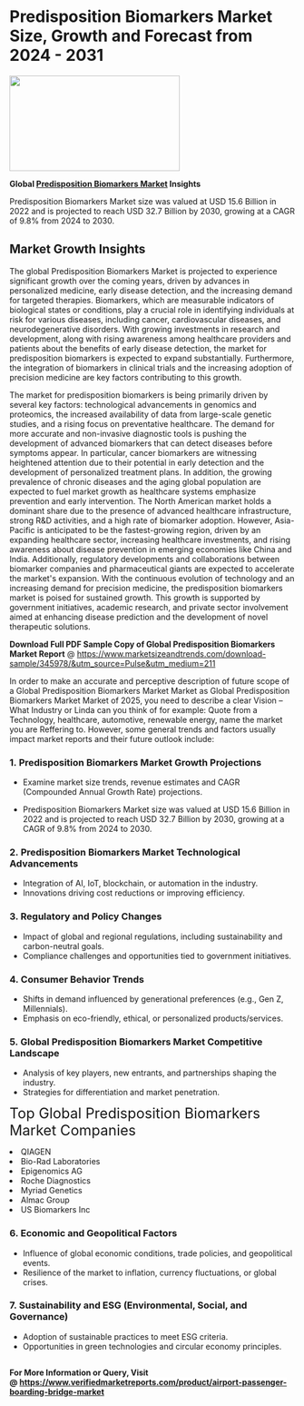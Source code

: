 <H1>Predisposition Biomarkers Market Size, Growth and Forecast from 2024 - 2031</H1><img class="aligncenter size-medium wp-image-584254" src="https://thirdeyenews.in/wp-content/uploads/2024/09/Global-Market-Research-300x168.jpeg" alt="" width="300" height="168" /><p><strong>Global&nbsp;<a href="https://www.marketsizeandtrends.com/download-sample/345978/&amp;utm_source=Pulse&amp;utm_medium=211">Predisposition Biomarkers Market</a> Insights</strong></p><p>Predisposition Biomarkers Market size was valued at USD 15.6 Billion in 2022 and is projected to reach USD 32.7 Billion by 2030, growing at a CAGR of 9.8% from 2024 to 2030.</p><p><h2>Market Growth Insights</h2> <p>The global Predisposition Biomarkers Market is projected to experience significant growth over the coming years, driven by advances in personalized medicine, early disease detection, and the increasing demand for targeted therapies. Biomarkers, which are measurable indicators of biological states or conditions, play a crucial role in identifying individuals at risk for various diseases, including cancer, cardiovascular diseases, and neurodegenerative disorders. With growing investments in research and development, along with rising awareness among healthcare providers and patients about the benefits of early disease detection, the market for predisposition biomarkers is expected to expand substantially. Furthermore, the integration of biomarkers in clinical trials and the increasing adoption of precision medicine are key factors contributing to this growth. </p> <p>The market for predisposition biomarkers is being primarily driven by several key factors: technological advancements in genomics and proteomics, the increased availability of data from large-scale genetic studies, and a rising focus on preventative healthcare. The demand for more accurate and non-invasive diagnostic tools is pushing the development of advanced biomarkers that can detect diseases before symptoms appear. In particular, cancer biomarkers are witnessing heightened attention due to their potential in early detection and the development of personalized treatment plans. In addition, the growing prevalence of chronic diseases and the aging global population are expected to fuel market growth as healthcare systems emphasize prevention and early intervention. The North American market holds a dominant share due to the presence of advanced healthcare infrastructure, strong R&D activities, and a high rate of biomarker adoption. However, Asia-Pacific is anticipated to be the fastest-growing region, driven by an expanding healthcare sector, increasing healthcare investments, and rising awareness about disease prevention in emerging economies like China and India. Additionally, regulatory developments and collaborations between biomarker companies and pharmaceutical giants are expected to accelerate the market's expansion. With the continuous evolution of technology and an increasing demand for precision medicine, the predisposition biomarkers market is poised for sustained growth. This growth is supported by government initiatives, academic research, and private sector involvement aimed at enhancing disease prediction and the development of novel therapeutic solutions. </p><p><span class=""><strong>Download Full PDF Sample Copy of Global Predisposition Biomarkers Market Report</strong> @ <a href="https://www.marketsizeandtrends.com/download-sample/345978/&amp;utm_source=Pulse&amp;utm_medium=211" target="_blank">https://www.marketsizeandtrends.com/download-sample/345978/&amp;utm_source=Pulse&amp;utm_medium=211</a></span></p><p>In order to make an accurate and perceptive description of future scope of a Global&nbsp;Predisposition Biomarkers Market Market as Global&nbsp;Predisposition Biomarkers Market Market of 2025, you need to describe a clear Vision &ndash; What Industry or Linda can you think of for example: Quote from a Technology, healthcare, automotive, renewable energy, name the market you are Reffering to. However, some general trends and factors usually impact market reports and their future outlook include:</p><h3>1.&nbsp;<strong>Predisposition Biomarkers Market Growth Projections</strong></h3><ul><li>Examine market size trends, revenue estimates and CAGR (Compounded Annual Growth Rate) projections.</li><li><p>Predisposition Biomarkers Market size was valued at USD 15.6 Billion in 2022 and is projected to reach USD 32.7 Billion by 2030, growing at a CAGR of 9.8% from 2024 to 2030.</p></li></ul><h3>2.&nbsp;<strong>Predisposition Biomarkers Market Technological Advancements</strong></h3><ul><li>Integration of AI, IoT, blockchain, or automation in the industry.</li><li>Innovations driving cost reductions or improving efficiency.</li></ul><h3>3.&nbsp;<strong>Regulatory and Policy Changes</strong></h3><ul><li>Impact of global and regional regulations, including sustainability and carbon-neutral goals.</li><li>Compliance challenges and opportunities tied to government initiatives.</li></ul><h3>4.&nbsp;<strong>Consumer Behavior Trends</strong></h3><ul><li>Shifts in demand influenced by generational preferences (e.g., Gen Z, Millennials).</li><li>Emphasis on eco-friendly, ethical, or personalized products/services.</li></ul><h3>5.&nbsp;<strong>Global Predisposition Biomarkers Market Competitive Landscape</strong></h3><ul><li>Analysis of key players, new entrants, and partnerships shaping the industry.</li><li>Strategies for differentiation and market penetration.</li></ul><p data-pm-slice="1 1 []"><span style="color: inherit; font-family: inherit; font-size: 25px;">Top Global Predisposition Biomarkers Market Companies</span></p><div class="" data-test-id=""><p><li>QIAGEN</li><li> Bio-Rad Laboratories</li><li> Epigenomics AG</li><li> Roche Diagnostics</li><li> Myriad Genetics</li><li> Almac Group</li><li> US Biomarkers Inc</li></p></div><h3>6.&nbsp;<strong>Economic and Geopolitical Factors</strong></h3><ul><li>Influence of global economic conditions, trade policies, and geopolitical events.</li><li>Resilience of the market to inflation, currency fluctuations, or global crises.</li></ul><h3>7.&nbsp;<strong>Sustainability and ESG (Environmental, Social, and Governance)</strong></h3><ul><li>Adoption of sustainable practices to meet ESG criteria.</li><li>Opportunities in green technologies and circular economy principles.</li></ul><h2><strong style="font-size: 14px;">For More Information or Query, Visit @&nbsp;</strong><a style="background-color: #ffffff; font-size: 14px;" href="https://www.marketsizeandtrends.com/report/predisposition-biomarkers-market/" target="_blank">https://www.verifiedmarketreports.com/product/airport-passenger-boarding-bridge-market</a></h2>

